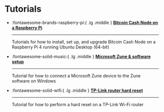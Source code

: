 # Tutorials

<div class="grid cards" markdown>

  - :fontawesome-brands-raspberry-pi:{ .lg .middle } __[Bitcoin Cash Node on a Raspberry Pi](https://josh-wong.github.io/bitcoin-cash-node-on-raspberry-pi/)__

    ---

    Tutorials for how to install, set up, and upgrade Bitcoin Cash Node on a Raspberry Pi 4 running Ubuntu Desktop (64-bit)

  - :fontawesome-solid-music:{ .lg .middle } __[Microsoft Zune & software setup](https://josh-wong.github.io/zune-software-setup/)__

    ---

    Tutorial for how to connect a Microsoft Zune device to the Zune software on Windows

  - :fontawesome-solid-wifi:{ .lg .middle } __[TP-Link router hard reset](https://josh-wong.github.io/tplink-router-hard-reset/)__

    ---
    
    Tutorial for how to perform a hard reset on a TP-Link Wi-Fi router

</div>